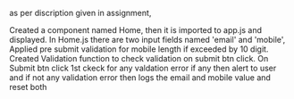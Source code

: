 as per discription given in assignment,

 Created a component named Home, then it is imported to app.js and displayed.
 In Home.js there are two input fields named 'email' and 'mobile',
 Applied pre submit validation for mobile length if exceeded by 10 digit.
 Created Validation function to check validation on submit btn click.
 On Submit btn click 1st ckeck for any valdation error if any then alert to user and if not any validation error then logs     the email and mobile value and reset both
